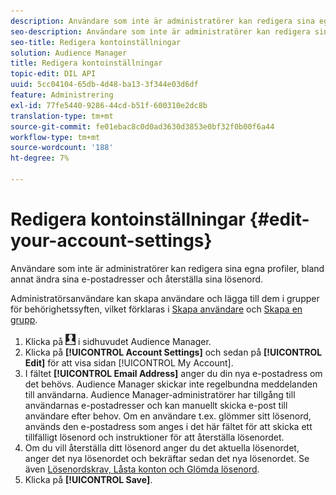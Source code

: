 ```yaml
---
description: Användare som inte är administratörer kan redigera sina egna profiler, bland annat ändra sina e-postadresser och återställa sina lösenord.
seo-description: Användare som inte är administratörer kan redigera sina egna profiler, bland annat ändra sina e-postadresser och återställa sina lösenord.
seo-title: Redigera kontoinställningar
solution: Audience Manager
title: Redigera kontoinställningar
topic-edit: DIL API
uuid: 5cc04104-65db-4d48-ba13-3f344e03d6df
feature: Administrering
exl-id: 77fe5440-9286-44cd-b51f-600310e2dc8b
translation-type: tm+mt
source-git-commit: fe01ebac8c0d0ad3630d3853e0bf32f0b00f6a44
workflow-type: tm+mt
source-wordcount: '188'
ht-degree: 7%

---
```


# Redigera kontoinställningar {#edit-your-account-settings}

Användare som inte är administratörer kan redigera sina egna profiler, bland annat ändra sina e-postadresser och återställa sina lösenord.

<!-- t_edit_account_settings.xml -->

Administratörsanvändare kan skapa användare och lägga till dem i grupper för behörighetssyften, vilket förklaras i [Skapa användare](../../features/administration/administration-overview.md#create-users) och [Skapa en grupp](../../features/administration/administration-overview.md#create-group).

1. Klicka på ![](assets/icon_profile.png) i sidhuvudet Audience Manager.
1. Klicka på **[!UICONTROL Account Settings]** och sedan på **[!UICONTROL Edit]** för att visa sidan [!UICONTROL My Account].
1. I fältet **[!UICONTROL Email Address]** anger du din nya e-postadress om det behövs. Audience Manager skickar inte regelbundna meddelanden till användarna. Audience Manager-administratörer har tillgång till användarnas e-postadresser och kan manuellt skicka e-post till användare efter behov. Om en användare t.ex. glömmer sitt lösenord, används den e-postadress som anges i det här fältet för att skicka ett tillfälligt lösenord och instruktioner för att återställa lösenordet.
1. Om du vill återställa ditt lösenord anger du det aktuella lösenordet, anger det nya lösenordet och bekräftar sedan det nya lösenordet.
Se även [Lösenordskrav, Låsta konton och Glömda lösenord](../../reference/password-requirements.md).
1. Klicka på **[!UICONTROL Save]**.
